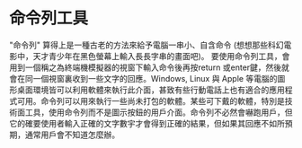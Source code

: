 [Title]: # (文字指令工具)
[Order]: # (22)

# 命令列工具

"命令列" 算得上是一種古老的方法來給予電腦一串小、自含命令 (想想那些科幻電影中，天才青少年在黑色螢幕上輸入長長字串的畫面吧)。 要使用命令列工具，會用到一個稱之為終端機模擬器的視窗下輸入命令後再按return 或enter鍵，然後就會在同一個視窗裏收到一些文字的回應。Windows, Linux 與 Apple 等電腦的圖形桌面環境皆可以利用軟體來執行此介面，甚致有些行動電話上也有適合的應用程式可用。命令列可以用來執行一些尚未打包的軟體。某些可下戴的軟體，特別是技術面工具，使用命令列而不是圖示按鈕的用戶介面。命令列不必然會嚇跑用戶，但它的確要使用者輸入正確的文字數宇才會得到正確的結果，但如果其回應不如所預期，通常用戶會不知道怎麼辦。